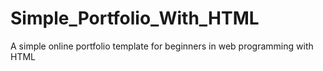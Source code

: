 # Simple_Portfolio_With_HTML
A simple online portfolio template for beginners in web programming with HTML
